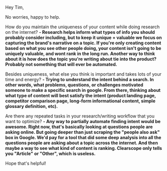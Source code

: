 Hey Tim,

No worries, happy to help. 

How do you maintain the uniqueness of your content while doing research on the internet? 
**- Research helps inform what types of info you should probably consider including, but to keep it unique + valuable we focus on capturing the brand's narrative on a topic. If you're only creating content based on what you see other people doing, your content isn't going to be uniquely valuable, and wont rank in the long run. Another way to think about it is how does the topic you're writing about tie into the product? Probably not something that will ever be automated.** 

Besides uniqueness, what else you think is important and takes lots of your time and energy? 
**- Trying to understand the intent behind a search. In other words, what problems, questions, or challenges motivated someone to make a specific search in google. From there, thinking about what type of content will best satisfy the intent (product landing page, competitor comparison page, long-form informational content, simple glossary definition, etc).**

Are there any repeated tasks in your research/writing workflow that you want to optimize? 
**- Any way to partially automate finding intent would be awesome. Right now, that's basically looking at questions people are asking online. But going deeper than just scraping the "people also ask" box in Google. We'd pay for a tool that did some deep analysis into all the questions people are asking about a topic across the internet. And then maybe a way to see what kind of content is ranking. Clearscope only tells you "Article" or "Other", which is useless.** 

Hope that's helpful!